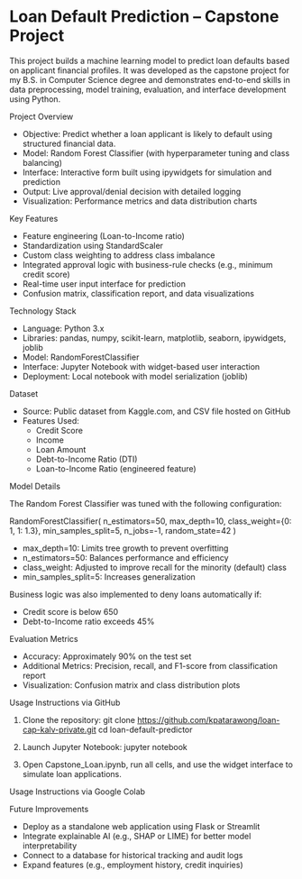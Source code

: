 # Loan Default Prediction – Capstone Project

This project builds a machine learning model to predict loan defaults based on applicant financial profiles. It was developed as the capstone project for my B.S. in Computer Science degree and demonstrates end-to-end skills in data preprocessing, model training, evaluation, and interface development using Python.

Project Overview

- Objective: Predict whether a loan applicant is likely to default using structured financial data.
- Model: Random Forest Classifier (with hyperparameter tuning and class balancing)
- Interface: Interactive form built using ipywidgets for simulation and prediction
- Output: Live approval/denial decision with detailed logging
- Visualization: Performance metrics and data distribution charts

Key Features

- Feature engineering (Loan-to-Income ratio)
- Standardization using StandardScaler
- Custom class weighting to address class imbalance
- Integrated approval logic with business-rule checks (e.g., minimum credit score)
- Real-time user input interface for prediction
- Confusion matrix, classification report, and data visualizations

Technology Stack

- Language: Python 3.x
- Libraries: pandas, numpy, scikit-learn, matplotlib, seaborn, ipywidgets, joblib
- Model: RandomForestClassifier
- Interface: Jupyter Notebook with widget-based user interaction
- Deployment: Local notebook with model serialization (joblib)

Dataset

- Source: Public dataset from Kaggle.com, and CSV file hosted on GitHub 
- Features Used:
  - Credit Score
  - Income
  - Loan Amount
  - Debt-to-Income Ratio (DTI)
  - Loan-to-Income Ratio (engineered feature)

Model Details

The Random Forest Classifier was tuned with the following configuration:

RandomForestClassifier(
    n_estimators=50,
    max_depth=10,
    class_weight={0: 1, 1: 1.3},
    min_samples_split=5,
    n_jobs=-1,
    random_state=42
)

- max_depth=10: Limits tree growth to prevent overfitting
- n_estimators=50: Balances performance and efficiency
- class_weight: Adjusted to improve recall for the minority (default) class
- min_samples_split=5: Increases generalization

Business logic was also implemented to deny loans automatically if:
- Credit score is below 650
- Debt-to-Income ratio exceeds 45%

Evaluation Metrics

- Accuracy: Approximately 90% on the test set
- Additional Metrics: Precision, recall, and F1-score from classification report
- Visualization: Confusion matrix and class distribution plots

Usage Instructions via GitHub

1. Clone the repository:
    git clone https://github.com/kpatarawong/loan-cap-kalv-private.git
    cd loan-default-predictor

2. Launch Jupyter Notebook:
    jupyter notebook

3. Open Capstone_Loan.ipynb, run all cells, and use the widget interface to simulate loan applications.

Usage Instructions via Google Colab

Future Improvements

- Deploy as a standalone web application using Flask or Streamlit
- Integrate explainable AI (e.g., SHAP or LIME) for better model interpretability
- Connect to a database for historical tracking and audit logs
- Expand features (e.g., employment history, credit inquiries)
